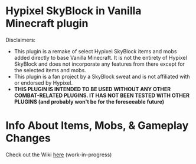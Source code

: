 # Hypixel SkyBlock in Vanilla Minecraft plugin
Disclaimers: 
* This plugin is a remake of select Hypixel SkyBlock items and mobs added directly to base Vanilla Minecraft. It is not the entirety of Hypixel SkyBlock and does not incorporate any features from there except for the selected items and mobs.
* This plugin is a fan project by a SkyBlock sweat and is not affiliated with or endorsed by Hypixel.
* **THIS PLUGIN IS INTENDED TO BE USED WITHOUT ANY OTHER COMBAT-RELATED PLUGINS. IT HAS NOT BEEN TESTED WITH OTHER PLUGINS (and probably won't be for the foreseeable future)**

# Info About Items, Mobs, & Gameplay Changes
Check out the Wiki [here](https://github.com/Poseidon-I/HypixelSBInVanillaMC/wiki) (work-in-progress)
